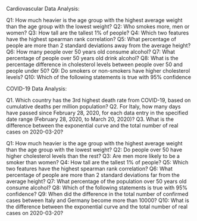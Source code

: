Cardiovascular Data Analysis:

Q1: How much heavier is the age group with the highest average weight than the age group with the lowest weight?
Q2: Who smokes more, men or women?
Q3: How tall are the tallest 1% of people?
Q4: Which two features have the highest spearman rank correlation?
Q5: What percentage of people are more than 2 standard deviations away from the average height?
Q6: How many people over 50 years old consume alcohol?
Q7: What percentage of people over 50 years old drink alcohol?
Q8: What is the percentage difference in cholesterol levels between people over 50 and people under 50?
Q9: Do smokers or non-smokers have higher cholesterol levels?
Q10: Which of the following statements is true with 95% confidence

COVID-19 Data Analysis:

Q1. Which country has the 3rd highest death rate from COVID-19, based on cumulative deaths per million population?
Q2. For Italy, how many days have passed since February 28, 2020, for each data entry in the specified date range (February 28, 2020, to March 20, 2020)?
Q3. What is the difference between the exponential curve and the total number of real cases on 2020-03-20?


Q1: How much heavier is the age group with the highest average weight than the age group with the lowest weight?
Q2: Do people over 50 have higher cholesterol levels than the rest?
Q3: Are men more likely to be a smoker than women?
Q4: How tall are the tallest 1% of people?
Q5: Which two features have the highest spearman rank correlation?
Q6: What percentage of people are more than 2 standard deviations far from the average height?
Q7: What percentage of the population over 50 years old consume alcohol?
Q8: Which of the following statements is true with 95% confidence?
Q9: When did the difference in the total number of confirmed cases between Italy and Germany become more than 10000?
Q10: What is the difference between the exponential curve and the total number of real cases on 2020-03-20?
